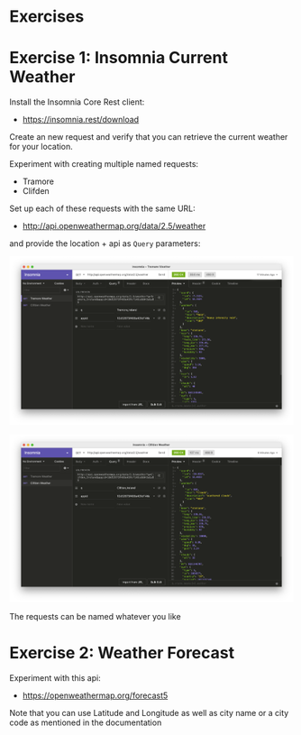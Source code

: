 # Exercises

# Exercise 1: Insomnia Current Weather

Install the Insomnia Core Rest client:

- <https://insomnia.rest/download>

Create an new request and verify that you can retrieve the current weather for your location.

Experiment with creating multiple named requests:

- Tramore
- Clifden

Set up each of these requests with the same URL:

- http://api.openweathermap.org/data/2.5/weather

and provide the location + api as `Query` parameters:

![](img/11.png)

![](img/10.png)

The requests can be named whatever you like

# Exercise 2: Weather Forecast

Experiment with this api:

* https://openweathermap.org/forecast5

Note that you can use Latitude and Longitude as well as city name or a city code as mentioned in the documentation

